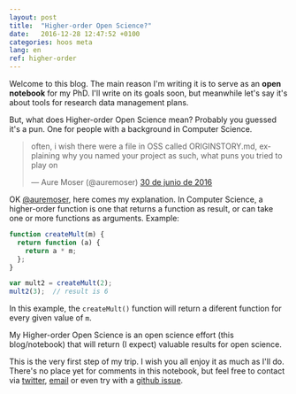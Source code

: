 ```yaml
---
layout: post
title:  "Higher-order Open Science?"
date:   2016-12-28 12:47:52 +0100
categories: hoos meta
lang: en
ref: higher-order
---
```

Welcome to this blog. The main reason I'm writing it is to serve as an **open notebook** for my PhD. I'll write on its goals soon, but meanwhile let's say it's about tools for research data management plans.

But, what does Higher-order Open Science mean? Probably you guessed it's a pun. One for people with a background in Computer Science.

<blockquote class="twitter-tweet" data-lang="es"><p lang="en" dir="ltr">often, i wish there were a file in OSS called ORIGINSTORY.md, explaining why you named your project as such, what puns you tried to play on</p>&mdash; Aure Moser (@auremoser) <a href="https://twitter.com/auremoser/status/748326674572390400">30 de junio de 2016</a></blockquote>
<script async src="//platform.twitter.com/widgets.js" charset="utf-8"></script>

OK [@auremoser](https://twitter.com/auremoser), here comes my explanation. In Computer Science, a higher-order function is one that returns a function as result, or can take one or more functions as arguments. Example:
```javascript
function createMult(m) {
  return function (a) {
    return a * m;
  };
}

var mult2 = createMult(2);
mult2(3);  // result is 6
```

In this example, the `createMult()` function will return a diferent function for every given value of `m`.

My Higher-order Open Science is an open science effort (this blog/notebook) that will return (I expect) valuable results for open science.

This is the very first step of my trip. I wish you all enjoy it as much as I'll do. There's no place yet for comments in this notebook, but feel free to contact via [twitter](http://twitter.com/ajspadial), [email](hoos@spadial.com) or even try with a [github issue](https://github.com/ajspadial/hoos/issues).

